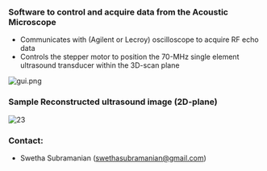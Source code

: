### Software to control and acquire data from the Acoustic Microscope ###

* Communicates with  (Agilent or Lecroy) oscilloscope to acquire RF echo data
* Controls the stepper motor to position the 70-MHz single element ultrasound transducer within the 3D-scan plane

![gui.png](https://cloud.githubusercontent.com/assets/5193925/16974891/fc954546-4e06-11e6-8165-95bf2de938eb.png)

### Sample Reconstructed ultrasound image (2D-plane)
![23](https://cloud.githubusercontent.com/assets/5193925/19911461/e81fb334-a050-11e6-8e84-ac2b10bf986b.png)

### Contact: ###

* Swetha Subramanian (swethasubramanian@gmail.com)
